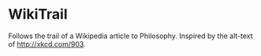 # WikiTrail
Follows the trail of a Wikipedia article to Philosophy. Inspired by the alt-text of http://xkcd.com/903.
